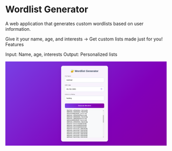 # Wordlist Generator

A web application that generates custom wordlists based on user information.

Give it your name, age, and interests → Get custom lists made just for you!
Features

Input: Name, age, interests
Output: Personalized lists 

![Demo of Wordlist Generator](screenshots/screenshotV1.png)

